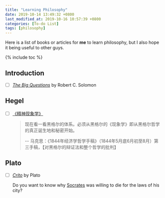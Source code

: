 ```yaml
---
title: "Learning Philosophy"
date: 2019-10-14 13:49:32 +0800
last_modified_at: 2019-10-16 10:57:39 +0800
categories: [To-do List]
tags: [philosophy]
---
```


Here is a list of books or articles for **me** to learn philosophy, but I also hope it being useful to other guys.

{% include toc %}

## Introduction

- [ ] [*The Big Questions*](https://www.amazon.com/Big-Questions-Short-Introduction-Philosophy/dp/0495595152) by Robert C. Solomon

## Hegel

- [ ] [《精神现象学》](https://book.douban.com/subject/25766592/)

    > 现在看一看黑格尔的体系。必须从黑格尔的《现象学》即从黑格尔哲学的真正诞生地和秘密开始。
    >
    > -- 马克思：《1844年经济学哲学手稿》（1844年5月底6月初至8月）第三手稿，【对黑格尔的辩证法和整个哲学的批判】

## Plato

- [ ] [*Crito*](http://classics.mit.edu/Plato/crito.html) by Plato

    Do you want to know why [Socrates](https://en.wikipedia.org/wiki/Socrates) was willing to die for the laws of his city?
